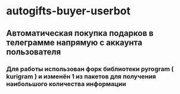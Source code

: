 # autogifts-buyer-userbot
## Автоматическая покупка подарков в телеграмме напрямую с аккаунта пользователя

### Для работы использован форк библиотеки pyrogram ( kurigram ) и изменён 1 из пакетов для получения наибольшого количества информации
